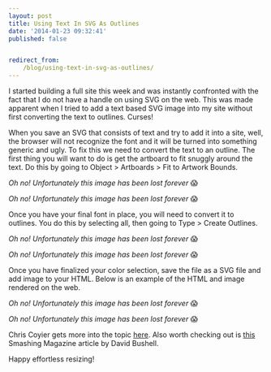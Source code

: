 ```yaml
---
layout: post
title: Using Text In SVG As Outlines
date: '2014-01-23 09:32:41'
published: false


redirect_from:
    /blog/using-text-in-svg-as-outlines/
---
```


I started building a full site this week and was instantly confronted with the fact that I do not have a handle on using SVG on the web. This was made apparent when I tried to add a text based SVG image into my site without first converting the text to outlines. Curses!

When you save an SVG that consists of text and try to add it into a site, well, the browser will not recognize the font and it will be turned into something generic and ugly. To fix this we need to convert the text to an outline. The first thing you will want to do is get the artboard to fit snuggly around the text. Do this by going to Object &gt; Artboards &gt; Fit to Artwork Bounds. 

<em>Oh no! Unfortunately this image has been lost forever</em> 😱

<em>Oh no! Unfortunately this image has been lost forever</em> 😱

Once you have your final font in place, you will need to convert it to outlines. You do this by selecting all, then going to Type &gt; Create Outlines.

<em>Oh no! Unfortunately this image has been lost forever</em> 😱

<em>Oh no! Unfortunately this image has been lost forever</em> 😱

Once you have finalized your color selection, save the file as a SVG file and add image to your HTML. Below is an example of the HTML and image rendered on the web. 

<em>Oh no! Unfortunately this image has been lost forever</em> 😱

<em>Oh no! Unfortunately this image has been lost forever</em> 😱

Chris Coyier gets more into the topic <a href="http://css-tricks.com/using-svg/" target="_blank">here</a>. Also worth checking out is <a href="http://coding.smashingmagazine.com/2012/01/16/resolution-independence-with-svg/" target="_blank">this</a> Smashing Magazine article by David Bushell.

Happy effortless resizing!
